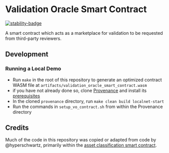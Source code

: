 # Validation Oracle Smart Contract
[![stability-badge][stability-alpha]][stability-info]

A smart contract which acts as a marketplace for validation to be requested from third-party reviewers.

[stability-alpha]: https://img.shields.io/badge/stability-alpha-f4d03f.svg?style=for-the-badge
[stability-info]: https://github.com/mkenney/software-guides/blob/master/STABILITY-BADGES.md#alpha
## Development
### Running a Local Demo
- Run `make` in the root of this repository to generate an optimized contract WASM file at `artifacts/validation_oracle_smart_contract.wasm`
- if you have not already done so, clone [Provenance](https://github.com/provenance-io/provenance/) and install its [prerequisites](https://github.com/provenance-io/provenance/blob/main/docs/Building.md)
- In the cloned `provenance` directory, run `make clean build localnet-start`
- Run the commands in `setup_vo_contract.sh` from within the Provenance directory
## Credits
Much of the code in this repository was copied or adapted from code by @hyperschwartz, primarily within the [asset classification smart contract](https://github.com/FigureTechnologies/asset-classification-smart-contract).
